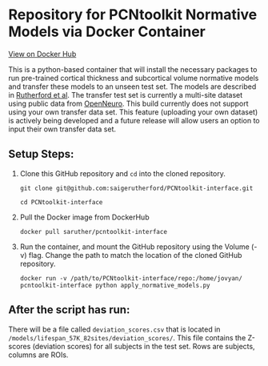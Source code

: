# Repository for PCNtoolkit Normative Models via Docker Container

[View on Docker Hub](https://hub.docker.com/r/saruther/pcntoolkit-interface)

This is a python-based container that will install the necessary packages to run pre-trained cortical thickness and subcortical volume normative models and transfer these models to an unseen test set. The models are described in [Rutherford et al](https://elifesciences.org/articles/72904). The transfer test set is currently a multi-site dataset using public data from [OpenNeuro](https://openneuro.org/). This build currently does not support using your own transfer data set. This feature (uploading your own dataset) is actively being developed and a future release will allow users an option to input their own transfer data set. 

## Setup Steps: 
1. Clone this GitHub repository and `cd` into the cloned repository.

    ```git clone git@github.com:saigerutherford/PCNtoolkit-interface.git```

    ```cd PCNtoolkit-interface```

2. Pull the Docker image from DockerHub

    ```docker pull saruther/pcntoolkit-interface```

3. Run the container, and mount the GitHub repository using the Volume (-v) flag. Change the path to match the location of the cloned GitHub repository.

    ```docker run -v /path/to/PCNtoolkit-interface/repo:/home/jovyan/ pcntoolkit-interface python apply_normative_models.py```

## After the script has run:

There will be a file called `deviation_scores.csv` that is located in `/models/lifespan_57K_82sites/deviation_scores/`. This file contains the Z-scores (deviation scores) for all subjects in the test set. Rows are subjects, columns are ROIs. 
